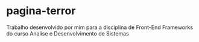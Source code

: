 # pagina-terror
Trabalho desenvolvido por mim para a disciplina de Front-End Frameworks do curso Analise e Desenvolvimento de Sistemas

